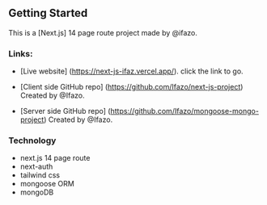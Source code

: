 ## Getting Started
This is a [Next.js] 14 page route project made by @ifazo.

### Links:
- [Live website]
 (https://next-js-ifaz.vercel.app/).
 click the link to go.
  
- [Client side GitHub repo]
 (https://github.com/Ifazo/next-js-project)
 Created by @Ifazo.

- [Server side GitHub repo]
(https://github.com/Ifazo/mongoose-mongo-project)
 Created by @Ifazo.

### Technology

- next.js 14 page route
- next-auth
- tailwind css
- mongoose ORM
- mongoDB
